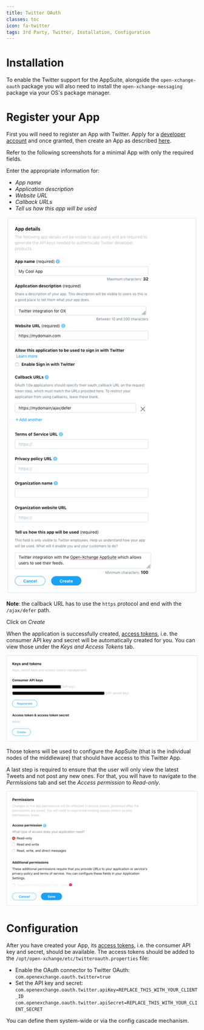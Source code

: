 ```yaml
---
title: Twitter OAuth
classes: toc
icon: fa-twitter
tags: 3rd Party, Twitter, Installation, Configuration
---
```


# Installation

To enable the Twitter support for the AppSuite, alongside the `open-xchange-oauth` package you will also need to install the `open-xchange-messaging` package via your OS's package manager.

# Register your App

First you will need to register an App with Twitter. Apply for a [developer account](https://developer.twitter.com/en/docs/basics/developer-portal/overview) and once granted, then create an App as described [here](https://developer.twitter.com/en/docs/basics/apps/overview).

Refer to the following screenshots for a minimal App with only the required fields.

Enter the appropriate information for: 
 
 * *App name*
 * *Application description*
 * *Website URL*
 * *Callback URLs*
 * *Tell us how this app will be used* 

![](twitter/create_app.png)

**Note**: the callback URL has to use the `https` protocol and end with the `/ajax/defer` path. 

Click on *Create*

When the application is successfully created, [access tokens](https://developer.twitter.com/en/docs/basics/authentication/guides/access-tokens), i.e. the consumer API key and secret will be automatically created for you. You can view those under the *Keys and Access Tokens* tab.

![](twitter/tokens.png)

Those tokens will be used to configure the AppSuite (that is the individual nodes of the middleware) that should have access to this Twitter App.

A last step is required to ensure that the user will only view the latest Tweets and not post any new ones. For that, you will have to navigate to the *Permissions* tab and set the *Access permission* to *Read-only*.

![](twitter/readonly.png)

# Configuration

After you have created your App, its [access tokens](https://developer.twitter.com/en/docs/basics/authentication/guides/access-tokens), i.e. the consumer API key and secret, should be available. The access tokens should be added to the `/opt/open-xchange/etc/twitteroauth.properties` file:

* Enable the OAuth connector to Twitter OAuth:
  `com.openexchange.oauth.twitter=true`
* Set the API key and secret:
   `com.openexchange.oauth.twitter.apiKey=REPLACE_THIS_WITH_YOUR_CLIENT_ID`
   `com.openexchange.oauth.twitter.apiSecret=REPLACE_THIS_WITH_YOUR_CLIENT_SECRET`

You can define them system-wide or via the config cascade mechanism.
